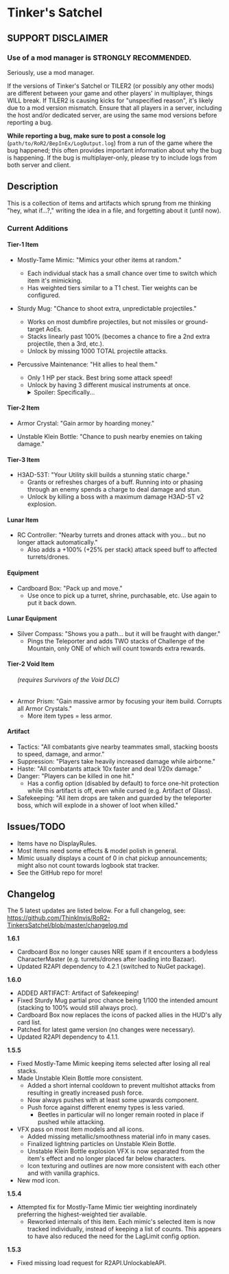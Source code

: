 # Tinker's Satchel

## SUPPORT DISCLAIMER

### Use of a mod manager is STRONGLY RECOMMENDED.

Seriously, use a mod manager.

If the versions of Tinker's Satchel or TILER2 (or possibly any other mods) are different between your game and other players' in multiplayer, things WILL break. If TILER2 is causing kicks for "unspecified reason", it's likely due to a mod version mismatch. Ensure that all players in a server, including the host and/or dedicated server, are using the same mod versions before reporting a bug.

**While reporting a bug, make sure to post a console log** (`path/to/RoR2/BepInEx/LogOutput.log`) from a run of the game where the bug happened; this often provides important information about why the bug is happening. If the bug is multiplayer-only, please try to include logs from both server and client.

## Description

This is a collection of items and artifacts which sprung from me thinking "hey, what if...?," writing the idea in a file, and forgetting about it (until now).

### Current Additions

#### Tier-1 Item

- Mostly-Tame Mimic: "Mimics your other items at random."
	- Each individual stack has a small chance over time to switch which item it's mimicking.
	- Has weighted tiers similar to a T1 chest. Tier weights can be configured.

- Sturdy Mug: "Chance to shoot extra, unpredictable projectiles."
	- Works on most dumbfire projectiles, but not missiles or ground-target AoEs.
	- Stacks linearly past 100% (becomes a chance to fire a 2nd extra projectile, then a 3rd, etc.).
	- Unlock by missing 1000 TOTAL projectile attacks.

- Percussive Maintenance: "Hit allies to heal them."
	- Only 1 HP per stack. Best bring some attack speed!
	- Unlock by having 3 different musical instruments at once.
            <details><summary>Spoiler: Specifically...</summary>Ukulele, War Horn, and Gorag's Opus.</details>

#### Tier-2 Item

- Armor Crystal: "Gain armor by hoarding money."

- Unstable Klein Bottle: "Chance to push nearby enemies on taking damage."

#### Tier-3 Item

- H3AD-53T: "Your Utility skill builds a stunning static charge."
	- Grants or refreshes charges of a buff. Running into or phasing through an enemy spends a charge to deal damage and stun.
	- Unlock by killing a boss with a maximum damage H3AD-5T v2 explosion.

#### Lunar Item

- RC Controller: "Nearby turrets and drones attack with you... but no longer attack automatically."
	- Also adds a +100% (+25% per stack) attack speed buff to affected turrets/drones.

#### Equipment

- Cardboard Box: "Pack up and move."
	- Use once to pick up a turret, shrine, purchasable, etc. Use again to put it back down.

#### Lunar Equipment

- Silver Compass: "Shows you a path... but it will be fraught with danger."
	- Pings the Teleporter and adds TWO stacks of Challenge of the Mountain, only ONE of which will count towards extra rewards.

#### Tier-2 Void Item

###### &nbsp;&nbsp;&nbsp;&nbsp;&nbsp;&nbsp;(requires Survivors of the Void DLC)

- Armor Prism: "Gain massive armor by focusing your item build. Corrupts all Armor Crystals."
	- More item types = less armor.

#### Artifact

- Tactics: "All combatants give nearby teammates small, stacking boosts to speed, damage, and armor."
- Suppression: "Players take heavily increased damage while airborne."
- Haste: "All combatants attack 10x faster and deal 1/20x damage."
- Danger: "Players can be killed in one hit."
	- Has a config option (disabled by default) to force one-hit protection while this artifact is off, even while cursed (e.g. Artifact of Glass).
- Safekeeping: "All item drops are taken and guarded by the teleporter boss, which will explode in a shower of loot when killed."

## Issues/TODO

- Items have no DisplayRules.
- Most items need some effects & model polish in general.
- Mimic usually displays a count of 0 in chat pickup announcements; might also not count towards logbook stat tracker.
- See the GitHub repo for more!

## Changelog

The 5 latest updates are listed below. For a full changelog, see: https://github.com/ThinkInvis/RoR2-TinkersSatchel/blob/master/changelog.md

**1.6.1**

- Cardboard Box no longer causes NRE spam if it encounters a bodyless CharacterMaster (e.g. turrets/drones after loading into Bazaar).
- Updated R2API dependency to 4.2.1 (switched to NuGet package).

**1.6.0**

- ADDED ARTIFACT: Artifact of Safekeeping!
- Fixed Sturdy Mug partial proc chance being 1/100 the intended amount (stacking to 100% would still always proc).
- Cardboard Box now replaces the icons of packed allies in the HUD's ally card list.
- Patched for latest game version (no changes were necessary).
- Updated R2API dependency to 4.1.1.

**1.5.5**

- Fixed Mostly-Tame Mimic keeping items selected after losing all real stacks.
- Made Unstable Klein Bottle more consistent.
	- Added a short internal cooldown to prevent multishot attacks from resulting in greatly increased push force.
	- Now always pushes with at least some upwards component.
	- Push force against different enemy types is less varied.
		- Beetles in particular will no longer remain rooted in place if pushed while attacking.
- VFX pass on most item models and all icons.
	- Added missing metallic/smoothness material info in many cases.
	- Finalized lightning particles on Unstable Klein Bottle.
	- Unstable Klein Bottle explosion VFX is now separated from the item's effect and no longer placed far below characters.
	- Icon texturing and outlines are now more consistent with each other and with vanilla graphics.
- New mod icon.

**1.5.4**

- Attempted fix for Mostly-Tame Mimic tier weighting inordinately preferring the highest-weighted tier available.
	- Reworked internals of this item. Each mimic's selected item is now tracked individually, instead of keeping a list of counts. This appears to have also reduced the need for the LagLimit config option.

**1.5.3**

- Fixed missing load request for R2API.UnlockableAPI.